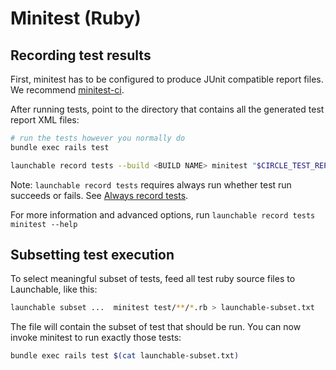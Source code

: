 # Minitest \(Ruby\)

## Recording test results

First, minitest has to be configured to produce JUnit compatible report files. We recommend [minitest-ci](https://github.com/circleci/minitest-ci).

After running tests, point to the directory that contains all the generated test report XML files:

```bash
# run the tests however you normally do
bundle exec rails test

launchable record tests --build <BUILD NAME> minitest "$CIRCLE_TEST_REPORTS/reports"
```

Note: `launchable record tests` requires always run whether test run succeeds or fails. See [Always record tests](always-run.md).

For more information and advanced options, run `launchable record tests minitest --help`

## Subsetting test execution

To select meaningful subset of tests, feed all test ruby source files to Launchable, like this:

```bash
launchable subset ...  minitest test/**/*.rb > launchable-subset.txt
```

The file will contain the subset of test that should be run. You can now invoke minitest to run exactly those tests:

```bash
bundle exec rails test $(cat launchable-subset.txt)
```


